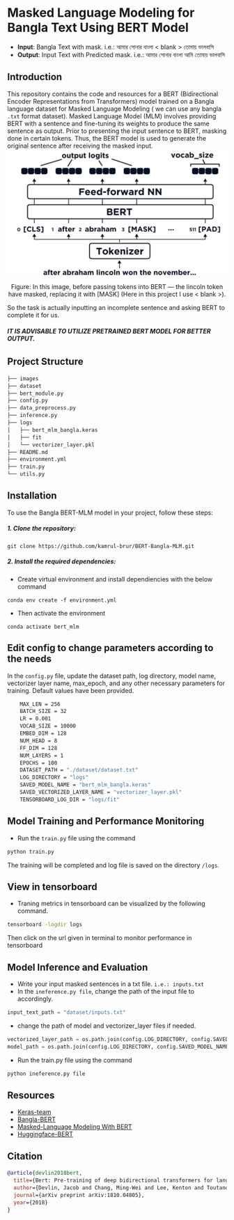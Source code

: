 
# Masked Language Modeling for Bangla Text Using BERT Model

- **Input**: Bangla Text with mask. i.e.: আমার সোনার বাংলা < blank > তোমায় ভালবাসি 
- **Output**: Input Text with Predicted mask. i.e.: আমার সোনার বাংলা আমি তোমায় ভালবাসি 
## Introduction

This repository contains the code and resources for a BERT (Bidirectional Encoder Representations from Transformers) model trained on a Bangla language dataset for Masked Language Modeling ( we can use any bangla ```.txt``` format dataset). Masked Language Model (MLM) involves providing BERT with a sentence and fine-tuning its weights to produce the same sentence as output. Prior to presenting the input sentence to BERT, masking done in certain tokens. Thus, the BERT model is used to generate the original sentence after receiving the masked input.
![Alt Text](./images/bert_example.png)
<p align="center"> Figure: In this image, before passing tokens into BERT — the lincoln token have masked, replacing it with [MASK] (Here in this project I use < blank >).</p>
So the task is actually inputting an incomplete sentence and asking BERT to complete it for us.

###### ***IT IS ADVISABLE TO UTILIZE PRETRAINED BERT MODEL FOR BETTER OUTPUT.***
## Project Structure
```bash
├── images
├── dataset
├── bert_module.py
├── config.py
├── data_preprocess.py
├── inference.py
├── logs
│   ├── bert_mlm_bangla.keras
│   ├── fit
│   └── vectorizer_layer.pkl
├── README.md
├── environment.yml
├── train.py
└── utils.py
```

## Installation

To use the Bangla BERT-MLM model in your project, follow these steps:

##### 1. Clone the repository:
```
git clone https://github.com/kamrul-brur/BERT-Bangla-MLM.git
```
##### 2. Install the required dependencies:
- 
    Create virtual environment and install dependiencies with the below command
```
conda env create -f environment.yml
```
- Then activate the environment
```
conda activate bert_mlm
```


## Edit config to change parameters according to the needs
In the ```config.py``` file, update the dataset path, log directory, model name, vectorizer layer name, max_epoch, and any other necessary parameters for training. Default values have been provided.
```bash
    MAX_LEN = 256
    BATCH_SIZE = 32
    LR = 0.001
    VOCAB_SIZE = 10000
    EMBED_DIM = 128
    NUM_HEAD = 8
    FF_DIM = 128
    NUM_LAYERS = 1
    EPOCHS = 100
    DATASET_PATH = "./dataset/dataset.txt"
    LOG_DIRECTORY = "logs"
    SAVED_MODEL_NAME = "bert_mlm_bangla.keras"
    SAVED_VECTORIZED_LAYER_NAME = "vectorizer_layer.pkl"
    TENSORBOARD_LOG_DIR = "logs/fit"
```
## Model Training and Performance Monitoring
- Run the ```train.py``` file using the command
```bash
python train.py
```
The training will be completed and log file is saved on the directory ```/logs```.

## View in tensorboard
- Traning metrics in tensorboard can be visualized by the following command.
```bash
tensorboard -logdir logs
```
Then click on the url given in terminal to monitor performance in tensorboard 


## Model Inference and Evaluation
- Write your input masked sentences in a txt file. ```i.e.: inputs.txt```
- In the ```ineference.py file```, change the path of the input file to accordingly.
```python
input_text_path = "dataset/inputs.txt"
```
- change the path of model and vectorizer_layer files if needed.
```python
vectorized_layer_path = os.path.join(config.LOG_DIRECTORY, config.SAVED_VECTORIZED_LAYER_NAME)
model_path = os.path.join(config.LOG_DIRECTORY, config.SAVED_MODEL_NAME)
```
- Run the train.py file using the command
```bash 
python ineference.py file
```


## Resources
- [Keras-team](https://github.com/keras-team/keras-io)
- [Bangla-BERT](https://huggingface.co/sagorsarker/bangla-bert-base)
- [Masked-Language Modeling With BERT](https://towardsdatascience.com/masked-language-modelling-with-bert-7d49793e5d2c)
- [Huggingface-BERT](https://huggingface.co/docs/transformers/model_doc/bert)

## Citation
```bibtex
@article{devlin2018bert,
  title={Bert: Pre-training of deep bidirectional transformers for language understanding},
  author={Devlin, Jacob and Chang, Ming-Wei and Lee, Kenton and Toutanova, Kristina},
  journal={arXiv preprint arXiv:1810.04805},
  year={2018}
}
```